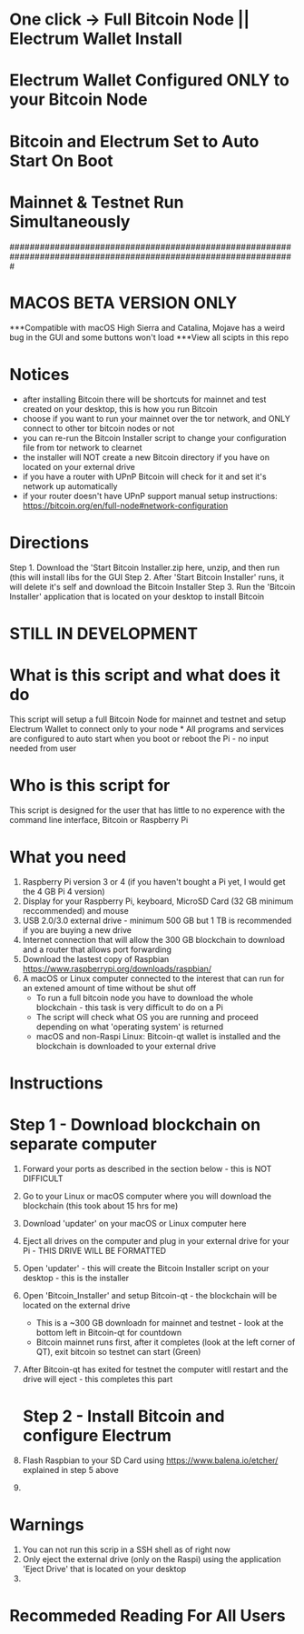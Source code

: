 # One click -> Full Bitcoin Node || Electrum Wallet Install
# Electrum Wallet Configured ONLY to your Bitcoin Node
# Bitcoin and Electrum Set to Auto Start On Boot
# Mainnet & Testnet Run Simultaneously 

#################################################################################################################
# MACOS BETA VERSION ONLY
***Compatible with macOS High Sierra and Catalina, Mojave has a weird bug in the GUI and some buttons won't load
***View all scipts in this repo

# Notices
* after installing Bitcoin there will be shortcuts for mainnet and test created on your desktop, this is how you run Bitcoin
* choose if you want to run your mainnet over the tor network, and ONLY connect to other tor bitcoin nodes or not
* you can re-run the Bitcoin Installer script to change your configuration file from tor network to clearnet
* the installer will NOT create a new Bitcoin directory if you have on located on your external drive
* if you have a router with UPnP Bitcoin will check for it and set it's network up automatically
* if your router doesn't have UPnP support manual setup instructions: https://bitcoin.org/en/full-node#network-configuration

# Directions
Step 1. Download the 'Start Bitcoin Installer.zip here, unzip, and then run (this will install libs for the GUI
Step 2. After 'Start Bitcoin Installer' runs, it will delete it's self and download the Bitcoin Installer 
Step 3. Run the 'Bitcoin Installer' application that is located on your desktop to install Bitcoin





# STILL IN DEVELOPMENT
# What is this script and what does it do
This script will setup a full Bitcoin Node for mainnet and testnet and setup Electrum Wallet to connect only to your node
    * All programs and services are configured to auto start when you boot or reboot the Pi - no input needed from user

# Who is this script for 
This script is designed for the user that has little to no experence with the command line interface, Bitcoin or Raspberry Pi
   
# What you need
1. Raspberry Pi version 3 or 4 (if you haven't bought a Pi yet, I would get the 4 GB Pi 4 version)
2. Display for your Raspberry Pi, keyboard, MicroSD Card (32 GB minimum reccommended) and mouse
3. USB 2.0/3.0 external drive - minimum 500 GB but 1 TB is recommended if you are buying a new drive
4. Internet connection that will allow the 300 GB blockchain to download and a router that allows port forwarding 
5. Download the lastest copy of Raspbian https://www.raspberrypi.org/downloads/raspbian/
6. A macOS or Linux computer connected to the interest that can run for an extened amount of time without be shut off
    * To run a full bitcoin node you have to download the whole blockchain - this task is very difficult to do on a Pi
    * The script will check what OS you are running and proceed depending on what 'operating system' is returned
    * macOS and non-Raspi Linux: Bitcoin-qt wallet is installed and the blockchain is downloaded to your external drive 


# Instructions
   # Step 1 - Download blockchain on separate computer
1. Forward your ports as described in the section below - this is NOT DIFFICULT
2. Go to your Linux or macOS computer where you will download the blockchain (this took about 15 hrs for me)
3. Download 'updater' on your macOS or Linux computer here 
4. Eject all drives on the computer and plug in your external drive for your Pi - THIS DRIVE WILL BE FORMATTED
5. Open 'updater' - this will create the Bitcoin Installer script on your desktop - this is the installer
6. Open 'Bitcoin_Installer' and setup Bitcoin-qt - the blockchain will be located on the external drive
   * This is a ~300 GB downloadn for mainnet and testnet - look at the bottom left in Bitcoin-qt for countdown
   * Bitcoin mainnet runs first, after it completes (look at the left corner of QT), exit bitcoin so testnet can start (Green)
7. After Bitcoin-qt has exited for testnet the computer witll restart and the drive will eject - this completes this part

   # Step 2 - Install Bitcoin and configure Electrum
1. Flash Raspbian to your SD Card using https://www.balena.io/etcher/ explained in step 5 above  
2. 

# Warnings  
1. You can not run this scrip in a SSH shell as of right now
2. Only eject the external drive (only on the Raspi) using the application 'Eject Drive' that is located on your desktop
3. 


# Recommeded Reading For All Users 



